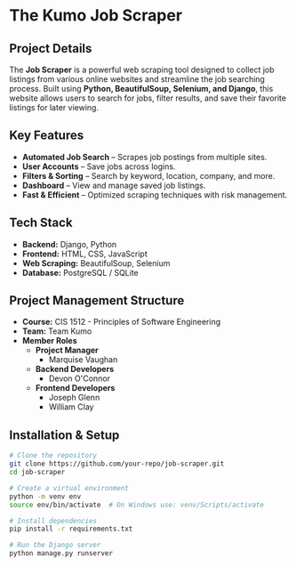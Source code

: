 # The Kumo Job Scraper

## Project Details

The **Job Scraper** is a powerful web scraping tool designed to collect job listings from various online websites and streamline the job searching process. Built using **Python, BeautifulSoup, Selenium, and Django**, this website allows users to search for jobs, filter results, and save their favorite listings for later viewing.

## Key Features

- **Automated Job Search** – Scrapes job postings from multiple sites.
- **User Accounts** – Save jobs across logins.
- **Filters & Sorting** – Search by keyword, location, company, and more.
- **Dashboard** – View and manage saved job listings.
- **Fast & Efficient** – Optimized scraping techniques with risk management.

## Tech Stack

- **Backend:** Django, Python
- **Frontend:** HTML, CSS, JavaScript
- **Web Scraping:** BeautifulSoup, Selenium
- **Database:** PostgreSQL / SQLite

## Project Management Structure

- **Course:** CIS 1512 - Principles of Software Engineering
- **Team:** Team Kumo
- **Member Roles**
  - **Project Manager**
    - Marquise Vaughan
  - **Backend Developers**
    - Devon O'Connor
  - **Frontend Developers**
    - Joseph Glenn
    - William Clay

## Installation & Setup

```sh
# Clone the repository
git clone https://github.com/your-repo/job-scraper.git
cd job-scraper

# Create a virtual environment
python -m venv env
source env/bin/activate  # On Windows use: venv/Scripts/activate

# Install dependencies
pip install -r requirements.txt

# Run the Django server
python manage.py runserver
